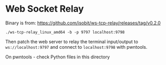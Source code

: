 # Web Socket Relay

Binary is from: https://github.com/isobit/ws-tcp-relay/releases/tag/v0.2.0

```shell
./ws-tcp-relay_linux_amd64 -b -p 9797 localhost:9798
```

Then patch the web server to relay the terminal input/output to `ws://localhost:9797` and connect to `localhost:9798` with pwntools.

On pwntools - check Python files in this directory

